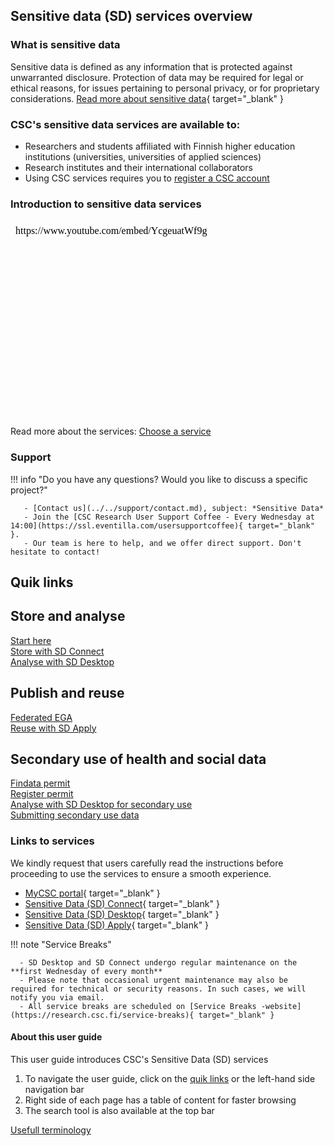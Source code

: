 ## Sensitive data (SD) services overview

### What is sensitive data
Sensitive data is defined as any information that is protected against unwarranted disclosure. Protection of data may be required for legal or ethical reasons, for issues pertaining to personal privacy, or for proprietary considerations.
[Read more about sensitive data](https://research.csc.fi/definition-of-sensitive-data){ target="_blank" }

### CSC's sensitive data services are available to:

- Researchers and students affiliated with Finnish higher education institutions (universities, universities of applied sciences)
- Research institutes and their international collaborators
- Using CSC services requires you to [register a CSC account](../../accounts/index.md#getting-access)

### Introduction to sensitive data services

<iframe width="560" height="315" srcdoc="https://www.youtube.com/embed/YcgeuatWf9g" title="Introducing CSC Sensitive Data Services" frameborder="0" allow="accelerometer; autoplay; clipboard-write; encrypted-media; gyroscope; picture-in-picture; web-share" allowfullscreen></iframe>

Read more about the services: [Choose a service](choose-a-service.md)

### Support

!!! info "Do you have any questions? Would you like to discuss a specific project?"
       
       - [Contact us](../../support/contact.md), subject: *Sensitive Data*
       - Join the [CSC Research User Support Coffee - Every Wednesday at 14:00](https://ssl.eventilla.com/usersupportcoffee){ target="_blank" }. 
       - Our team is here to help, and we offer direct support. Don't hesitate to contact!

## Quik links

<div class="quick-links-container">
  <div class="quick-links-topic">
    <span class="quick-links-title"><h2>Store and analyse</h2></span>
    <div class="quick-links-item">
      <a class="quick-link" target="_self" href="sd-access/">Start here</a>
    </div>
    <div class="quick-links-item">
      <a class="quick-link" target="_self" href="sd_connect/">Store with SD Connect</a>
    </div>
    <div class="quick-links-item">
      <a class="quick-link" target="_self" href="sd_desktop/">Analyse with SD Desktop</a>
    </div>
  </div>
  <div class="quick-links-topic">
    <span class="quick-links-title"><h2>Publish and reuse</h2></span>
    <div class="quick-links-item">
      <a class="quick-link" target="_self" href="federatedega/">Federated EGA</a>
    </div>
    <div class="quick-links-item">
      <a class="quick-link" target="_self" href="sd-apply/">Reuse with SD Apply</a>
    </div>
  </div>
   <div class="quick-links-topic">
    <span class="quick-links-title"><h2>Secondary use of health and social data</h2></span>
    <div class="quick-links-item">
      <a class="quick-link" target="_self" href="findata-permit/">Findata permit</a>
    </div>
    <div class="quick-links-item">
      <a class="quick-link" target="_self" href="single-register-permit/">Register permit</a>
    </div>
    <div class="quick-links-item">
      <a class="quick-link" target="_self" href="sd-desktop-audited/">Analyse with SD Desktop for secondary use</a>
    </div>
    <div class="quick-links-item">
      <a class="quick-link" target="_self" href="single-register-submission/">Submitting secondary use data</a>
    </div>
  </div>
</div>

### Links to services

We kindly request that users carefully read the instructions before proceeding to use the services to ensure a smooth experience. 

* [MyCSC portal](https://my.csc.fi/welcome){ target="_blank" }
* [Sensitive Data (SD) Connect](https://sd-connect.csc.fi/){ target="_blank" }
* [Sensitive Data (SD) Desktop](https://sd-desktop.csc.fi){ target="_blank" }
* [Sensitive Data (SD) Apply](https://sd-apply.csc.fi/){ target="_blank" }

!!! note "Service Breaks"
   
      - SD Desktop and SD Connect undergo regular maintenance on the **first Wednesday of every month**
      - Please note that occasional urgent maintenance may also be required for technical or security reasons. In such cases, we will notify you via email.
      - All service breaks are scheduled on [Service Breaks -website](https://research.csc.fi/service-breaks){ target="_blank" } 


#### About this user guide
This user guide introduces CSC's Sensitive Data (SD) services

1. To navigate the user guide, click on the [quik links](#quik-links) or the left-hand side navigation bar
1. Right side of each page has a table of content for faster browsing
1. The search tool is also available at the top bar

[Usefull terminology](sd-terminology.md)


